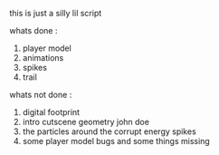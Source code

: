 this is just a silly lil script

whats done :
1. player model
2. animations
3. spikes
4. trail

whats not done :
1. digital footprint
2. intro cutscene geometry john doe
3. the particles around the corrupt energy spikes
4. some player model bugs and some things missing

